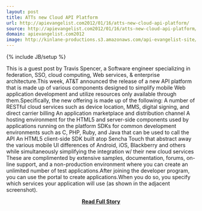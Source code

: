 ```yaml
---
layout: post
title: ATTs new Cloud API Platform
url: http://apievangelist.com2012/01/16/atts-new-cloud-api-platform/
source: http://apievangelist.com2012/01/16/atts-new-cloud-api-platform/
domain: apievangelist.com2012
image: http://kinlane-productions.s3.amazonaws.com/api-evangelist-site/blog/ATT-API-Platform.png
---
```

{% include JB/setup %}<p>This is a guest post by Travis Spencer, a Software engineer specializing in federation, SSO, cloud computing, Web services, &amp; enterprise architecture.This week, AT&amp;T announced the release of a new API platform that is made up of various components designed to simplify mobile Web application development and utilize resources only available through them.Specifically, the new offering is made up of the following: A number of RESTful cloud services such as device location, MMS, digital signing, and direct carrier billing An application marketplace and distribution channel A hosting environment for the HTML5 and server-side components used by applications running on the platform SDKs for common development environments such as C, PHP, Ruby, and Java that can be used to call the API An HTML5 client-side SDK built atop Sencha Touch that abstract away the various mobile UI differences of Android, iOS, Blackberry and others while simultaneously simplifying the integration w/ their new cloud services These are complimented by extensive samples, documentation, forums, on-line support, and a non-production environment where you can create an unlimited number of test applications.After joining the developer program, you can use the portal to create applications.When you do so, you specify which services your application will use (as shown in the adjacent screenshot).</p>
<center><p><a href="http://apievangelist.com2012/01/16/atts-new-cloud-api-platform/" style='padding:25px; font-sze:18px; font-weight: bold;'>Read Full Story</a></p></center>
